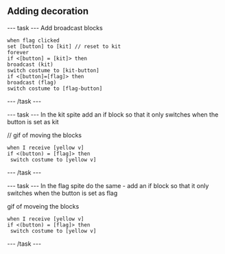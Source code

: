 ## Adding decoration

--- task ---
Add broadcast blocks 

```blocks3
when flag clicked
set [button] to [kit] // reset to kit
forever
if <[button] = [kit]> then
broadcast (kit)
switch costume to [kit-button]
if <[button]=[flag]> then
broadcast (flag)
switch costume to [flag-button]
```
--- /task ---


--- task ---
In the kit spite add an if block so that it only switches when the button is set as kit

// gif of moving the blocks

```blocks3
when I receive [yellow v]
if <(button) = [flag]> then
 switch costume to [yellow v]
```

--- /task ---

--- task ---
In the flag spite do the same - add an if block so that it only switches when the button is set as flag

gif of moveing the blocks

```blocks3
when I receive [yellow v]
if <(button) = [flag]> then
 switch costume to [yellow v]
```

--- /task ---

